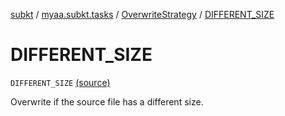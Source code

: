 [subkt](../../index.md) / [myaa.subkt.tasks](../index.md) / [OverwriteStrategy](index.md) / [DIFFERENT_SIZE](./-d-i-f-f-e-r-e-n-t_-s-i-z-e.md)

# DIFFERENT_SIZE

`DIFFERENT_SIZE` [(source)](https://github.com/Myaamori/SubKt/blob/0.1.4/src/main/kotlin/myaa/subkt/tasks/tasks.kt#L1553)

Overwrite if the source file has a different size.

